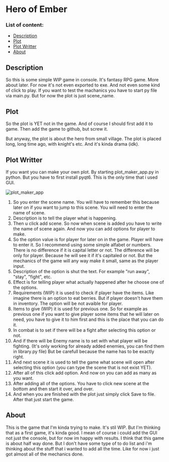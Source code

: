 # Hero of Ember
### List of content:
- [Description](#Description)
- [Plot](#Plot)
- [Plot Writter](#PlotWritter)
- [About](#About)
## Description
So this is some simple WIP game in console. It's fantasy RPG game. More about later. For now it's not even exported to exe. And not even some kind of click to play. If you want to test the machanics you have to start py file via main.py. But for now the plot is just scene_name.
## Plot
So the plot is YET not in the game. And of course I should first add it to game. Then add the game to github, but screw it. 

But anyway, the plot is about the hero from small village. The plot is placed long, long time ago, with knight's etc. And it's kinda drama (idk).


## Plot Writter
If you want you can make your own plot. By starting plot_maker_app.py in python. But you have to first install pyqt6. This is the only time that i used GUI. 

![plot_maker_app](https://github.com/user-attachments/assets/3de29f7b-2386-4b59-a951-2fc930a22077)
1. So you enter the scene name. You will have to remember this because later on if you want to jump to this scene. You will need to enter the name of scene.
2. Description is to tell the player what is happening.
3. Then u click add scene. So now when scene is added you have to write the name of scene again. And now you can add options for player to make.
4. So the option value is for player for later on in the game. Player will have to enter it. So I recommend using some simple alfabet or numbers. There is no difference if it is capital letter or not. The difference will be only for player. Because he will see it if it's capitaled or not. But the mechanics of the game will any way make it small, same as the player input.
5. Description of the option is shut the text. For example "run away", "stay", "fight", etc.
6. Effect is for telling player what actually happened after he choose one of the options.
7. Requirements (WIP) it is used to check if player have the items. Like imagine there is an option to eat berries. But if player doesn't have them in inventory. The option will be not avaible for player.
8. Items to give (WIP) it is used for previous one. So for example as previous one if you want to give player some items that he will later on need, you have to give it to him first and this is the place that you can do it.
9. In combat is to set if there will be a fight after selecting this option or not.
10. And if there will be Enemy name is to set with what player will be fighting. (It's only working for already added enemies, you can find them in library.py file) But be carefull because the name has to be exactly right.
11. And next scene it is used to tell the game what scene will open after selecting this option (you can type the scene that is not exist YET).
12. After all of this click add option. And now on you can add as many as you want.
13. After adding all of the options. You have to click new scene at the bottom and then start it over, and over.
14. And when you are finished with the plot just simply click Save to file. After that just start the game.

## About
This is the game that I'm kinda trying to make. It's stil WIP. But I'm thinking that as a first game, it's kinda good. I mean of course i could add the GUI not just the console, but for now im happy with results.
I think that this game is about half way done. But I don't have some type of to do list and i'm thinking about the stuff that i wanted to add all the time. Like for now i just got almost all of the mechanics done.
